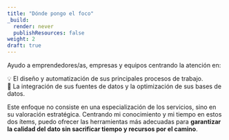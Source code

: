 ```yaml
---
title: "Dónde pongo el foco"
_build:
  render: never
  publishResources: false
weight: 2
draft: true
---
```


Ayudo a emprendedores/as, empresas y equipos centrando la atención en:

💡  El diseño y automatización de sus principales procesos de trabajo.  
🔧  La integración de sus fuentes de datos y la optimización de sus bases de datos.  

Este enfoque no consiste en una especialización de los servicios, sino en su valoración estratégica. Centrando mi conocimiento y mi tiempo en estos dos ítems, puedo ofrecer las herramientas más adecuadas para **garantizar la calidad del dato sin sacrificar tiempo y recursos por el camino**.




